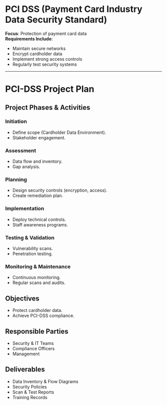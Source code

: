 # PCI DSS (Payment Card Industry Data Security Standard)

**Focus**: Protection of payment card data  
**Requirements Include**:
- Maintain secure networks
- Encrypt cardholder data
- Implement strong access controls
- Regularly test security systems

---

# PCI-DSS Project Plan

## Project Phases & Activities

### Initiation
- Define scope (Cardholder Data Environment).
- Stakeholder engagement.

### Assessment
- Data flow and inventory.
- Gap analysis.

### Planning
- Design security controls (encryption, access).
- Create remediation plan.

### Implementation
- Deploy technical controls.
- Staff awareness programs.

### Testing & Validation
- Vulnerability scans.
- Penetration testing.

### Monitoring & Maintenance
- Continuous monitoring.
- Regular scans and audits.

## Objectives
- Protect cardholder data.
- Achieve PCI-DSS compliance.

## Responsible Parties
- Security & IT Teams
- Compliance Officers
- Management

## Deliverables
- Data Inventory & Flow Diagrams
- Security Policies
- Scan & Test Reports
- Training Records
